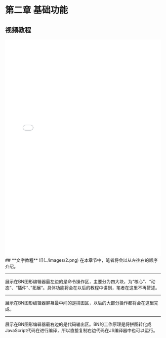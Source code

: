 # **第二章 基础功能**  
## **视频教程**  
<iframe src="//player.bilibili.com/player.html?aid=796608185&aid=796608185&cid=220880921&page=1" scrolling="no" border="0"  frameborder=0 width="100%" height="700 px" framespacing="0" allowfullscreen="true"> </iframe>  
## **文字教程**  
![](../images/2.png)  
在本章节中，笔者将会以从左往右的顺序介绍。  

*****  

展示在BN图形编辑器最左边的是命令操作区，主要分为四大块，为“核心”、“动态”、“插件”、”拓展“。具体功能将会在以后的教程中讲到，笔者在这里不再赘述。  

*****  

展示在BN图形编辑器屏幕最中间的是拼图区，以后的大部分操作都将会在这里完成。  

*****  

展示在BN图形编辑器最右边的是代码输出区。BN的工作原理是将拼图转化成JavaScript代码在进行编译，所以直接复制右边代码在JS编译器中也可以运行。  